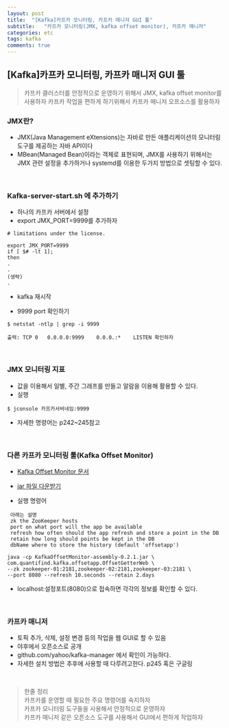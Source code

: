 ```yaml
---
layout: post
title:  "[Kafka]카프카 모니터링, 카프카 매니저 GUI 툴"
subtitle:   "카프카 모니터링(JMX, kafka offset monitor), 카프카 매니저"
categories: etc
tags: kafka
comments: true
---
```


## [Kafka]카프카 모니터링, 카프카 매니저 GUI 툴

> 카프카 클러스터를 안정적으로 운영하기 위해서 JMX, kafka offset monitor를 사용하자
> 카프카 작업을 편하게 하기위해서 카프카 매니저 오프소스를 활용하자    

### JMX란?
- JMX(Java Management eXtensions)는 자바로 만든 애플리케이션의 모니터링 도구를 제공하는 자바 API이다
- MBean(Managed Bean)이라는 객체로 표현되며, JMX를 사용하기 위해서는 JMX 관련 설정을 추가하거나 systemd를 이용한 두가지 방법으로 셋팅할 수 있다.

<br>

### Kafka-server-start.sh 에 추가하기

- 하나의 카프카 서버에서 설정
- export JMX_PORT=9999를 추가하자

```
# limitations under the license.

export JMX_PORT=9999
if [ $# -lt 1];
then
.
.
(생략)
.
```

- kafka 재시작

- 9999 port 확인하기

```
$ netstat -ntlp | grep -i 9999

출력: TCP	0	0.0.0.0:9999	0.0.0.:*	LISTEN 확인하자
```

<br>

### JMX 모니터링 지표
- 값을 이용해서 일별, 주간 그래프를 만들고 알람을 이용해 활용할 수 있다.
- 실행

```
$ jconsole 카프카서버네임:9999
```

- 자세한 명령어는 p242~245참고

<br>

### 다른 카프카 모니터링 툴(Kafka Offset Monitor)

- [Kafka Offset Monitor 문서](http://quantifind.github.io/KafkaOffsetMonitor/)

- [jar 파일 다운받기](https://github.com/quantifind/KafkaOffsetMonitor/releases/tag/v0.2.1)

- 실행 명령어

```
 아래는 설명  
 zk the ZooKeeper hosts  
 port on what port will the app be available  
 refresh how often should the app refresh and store a point in the DB  
 retain how long should points be kept in the DB  
 dbName where to store the history (default 'offsetapp')  
```

```
java -cp KafkaOffsetMonitor-assembly-0.2.1.jar \
com.quantifind.kafka.offsetapp.OffsetGetterWeb \
--zk zookeeper-01:2181,zookeeper-02:2181,zookeeper-03:2181 \
--port 8080 --refresh 10.seconds --retain 2.days  
```

- localhost:설정포트(8080)으로 접속하면 각각의 정보를 확인할 수 있다.


<br>

### 카프카 매니저
- 토픽 추가, 삭제, 설정 변경 등의 작업을 웹 GUI로 할 수 있음
- 야후에서 오픈소스로 공개
- github.com/yahoo/kafka-manager 에서 확인이 가능하다.
- 자세한 설치 방법은 추후에 사용할 때 다루려고한다. p245 혹은 구글링

<br>

> 한줄 정리  
> 카프카를 운영할 때 필요한 주요 명령어를 숙지하자   
> 카프카 모니터링 도구들을 사용해서 안정적으로 운영하자  
> 카프카 매니저 같은 오픈소스 도구를 사용해서 GUI에서 편하게 작업하자  
